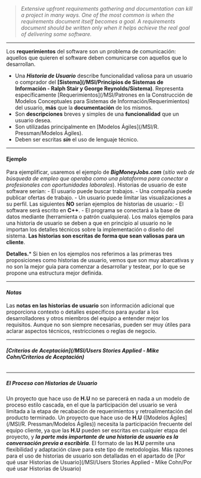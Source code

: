 > *Extensive upfront requirements gathering and documentation can kill a project in many ways. One of the most common is when the requirements document itself becomes a goal. A requirements document should be written only when it helps achieve the real goal of delivering some software.*
****

Los **requerimientos** del software son un problema de comunicación: aquellos que quieren el software deben comunicarse con aquellos que lo desarrollan.

- Una ***Historia de Usuario*** describe funcionalidad valiosa para un usuario o comprador del **[Sistema](/MSI/Principios de Sistemas de Información - Ralph Stair y George Reynolds/Sistema)**. Representa específicamente [Requerimientos](/MSI/Patrones en la Construcción de Modelos Conceptuales para Sistemas de Información/Requerimientos) del usuario, **más** que la **documentación** de los mismos. 
- Son **descripciones** breves y simples de una **funcionalidad** que un usuario desea. 
- Son utilizadas principalmente en [Modelos Ágiles](/MSI/R. Pressman/Modelos Ágiles).
- Deben ser escritas ***sin*** el uso de lenguaje técnico.
****
#### **Ejemplo**
Para ejemplificar, usaremos el ejemplo de ***BigMoneyJobs.com*** (*sitio web de búsqueda de empleo que operaba como una plataforma para conectar a profesionales con oportunidades laborales*). Historias de usuario de este software serían:
	- El usuario puede buscar trabajos.
	- Una compañía puede publicar ofertas de trabajo.
	- Un usuario puede limitar las visualizaciones a su perfil.
Las siguientes ****NO**** serían ejemplos de historias de usuario:
	- El software será escrito en **C++**.
	- El programa se conectará a la base de datos mediante (herramienta o patrón cualquiera).
Los malos ejemplos para una historia de usuario se deben a que en principio al usuario no le importan los detalles técnicos sobre la implementación o diseño del sistema. **Las historias son escritas de forma que sean valiosas para un cliente**.

**Detalles.*** Si bien en los ejemplos nos referimos a las primeras tres proposiciones como historias de usuario, vemos que son muy abarcativas y no son la mejor guía para comenzar a desarrollar y testear, por lo que se propone una estructura mejor definida.
****
#### ***Notas*** 
Las **notas en las historias de usuario** son información adicional que proporciona contexto o detalles específicos para ayudar a los desarrolladores y otros miembros del equipo a entender mejor los requisitos. Aunque no son siempre necesarias, pueden ser muy útiles para aclarar aspectos técnicos, restricciones o reglas de negocio.
****
###### **[Criterios de Aceptación](/MSI/Users Stories Applied - Mike Cohn/Criterios de Aceptación)**
****
##### ****El Proceso con Historias de Usuario****
Un proyecto que hace uso de **H.U** no se parecerá en nada a un modelo de proceso estilo cascada, en el que la participación del usuario se verá limitada a la etapa de recabación de requerimientos y retroalimentación del producto terminado. 
Un proyecto que hace uso de **H.U** ([Modelos Ágiles](/MSI/R. Pressman/Modelos Ágiles)) necesita la participación frecuente del equipo cliente, ya que las **H.U** pueden ser escritas en cualquier etapa del proyecto, y ***la parte más importante de una historia de usuario es la conversación previa a escribirla***. 
El formato de las **H.U** permite una flexibilidad y adaptación clave para este tipo de metodologías. Más razones para el uso de historias de usuario son detalladas en el apartado de [Por qué usar Historias de Usuario](/MSI/Users Stories Applied - Mike Cohn/Por qué usar Historias de Usuario)
